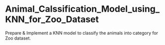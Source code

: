# Animal_Calssification_Model_using_KNN_for_Zoo_Dataset
Prepare &amp; Implement a KNN model to classify the animals into category for Zoo dataset.

